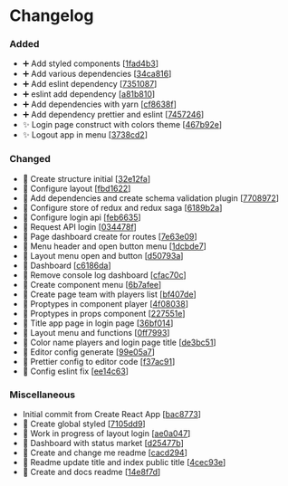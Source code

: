 # Changelog

### Added

- ➕ Add styled components [[1fad4b3](https://github.com/DeeSouza/React-Cartola-FC/commit/1fad4b3fbd936fd0d45dd126c49dd850753c514f)]
- ➕ Add various dependencies [[34ca816](https://github.com/DeeSouza/React-Cartola-FC/commit/34ca8162a7fd2964df1ff673c0cd47855ec080d0)]
- ➕ Add eslint dependency [[7351087](https://github.com/DeeSouza/React-Cartola-FC/commit/7351087cf3d610389d62579a8322177f35caf510)]
- ➕ eslint add dependency [[a81b810](https://github.com/DeeSouza/React-Cartola-FC/commit/a81b810c93b4b71569abc9acc42f555b40f4e8f5)]
- ➕ Add dependencies with yarn [[cf8638f](https://github.com/DeeSouza/React-Cartola-FC/commit/cf8638f0b1d386e74add3811fd202f2f9579cab3)]
- ➕ Add dependency prettier and eslint [[7457246](https://github.com/DeeSouza/React-Cartola-FC/commit/7457246c45efb3542b274d9c5129348b49351e99)]
- ✨ Login page construct with colors theme [[467b92e](https://github.com/DeeSouza/React-Cartola-FC/commit/467b92e9c9fe9d54b2c9ca033c1fdba0c1e2e6f1)]
- ✨ Logout app in menu [[3738cd2](https://github.com/DeeSouza/React-Cartola-FC/commit/3738cd2e76ab8647b23d06f31983783321737a64)]

### Changed

- 🎨 Create structure initial [[32e12fa](https://github.com/DeeSouza/React-Cartola-FC/commit/32e12faeacd5e1266b77d8a4cc9e2c82c5a587de)]
- 🎨 Configure layout [[fbd1622](https://github.com/DeeSouza/React-Cartola-FC/commit/fbd16226ae9b5b98eb9b54c4e7e13be6eba8f29c)]
- 🎨 Add dependencies and create schema validation plugin [[7708972](https://github.com/DeeSouza/React-Cartola-FC/commit/7708972eb827415f64817f4144c6f47c688d68a6)]
- 🎨 Configure store of redux and redux saga [[6189b2a](https://github.com/DeeSouza/React-Cartola-FC/commit/6189b2ae0606ba783b7024db51f340a73ffadf9c)]
- 🎨 Configure login api [[feb6635](https://github.com/DeeSouza/React-Cartola-FC/commit/feb66354912546f2276428c8cf520dada8063ecb)]
- 🎨 Request API login [[034478f](https://github.com/DeeSouza/React-Cartola-FC/commit/034478f19efdd2b9bb5e1dc8d8f598dec27c9883)]
- 🎨 Page dashboard create for routes [[7e63e09](https://github.com/DeeSouza/React-Cartola-FC/commit/7e63e09a872e1066ded30f18d2b7ee02bfac7a61)]
- 🎨 Menu header and open button menu [[1dcbde7](https://github.com/DeeSouza/React-Cartola-FC/commit/1dcbde78c8ca651f478b24530e0b3f81ec59d33e)]
- 🎨 Layout menu open and button [[d50793a](https://github.com/DeeSouza/React-Cartola-FC/commit/d50793a2597c2f6ec6ace408e6a99d7718b59567)]
- 🎨 Dashboard [[c6186da](https://github.com/DeeSouza/React-Cartola-FC/commit/c6186da989243d2c247165ac6879c3987fea9d04)]
- 🎨 Remove console log dashboard [[cfac70c](https://github.com/DeeSouza/React-Cartola-FC/commit/cfac70c21b3fd6ee32553fb16e30f5a466577dda)]
- 🎨 Create component menu [[6b7afee](https://github.com/DeeSouza/React-Cartola-FC/commit/6b7afee9a4dc44aa62a4dc912b9c830aeaaa0d85)]
- 🎨 Create page team with players list [[bf407de](https://github.com/DeeSouza/React-Cartola-FC/commit/bf407de6360e1feabfe43d1b4224ae19dadde4a3)]
- 🎨 Proptypes in component player [[4f08038](https://github.com/DeeSouza/React-Cartola-FC/commit/4f08038e99fb98bc8b669fab023940406fdf37be)]
- 🎨 Proptypes in props component [[227551e](https://github.com/DeeSouza/React-Cartola-FC/commit/227551efac2bce694306f1b69ec061d1a139ef87)]
- 🎨 Title app page in login page [[36bf014](https://github.com/DeeSouza/React-Cartola-FC/commit/36bf014d21a341ace8283399abce4360a6002f6c)]
- 💄 Layout menu and functions [[0ff7993](https://github.com/DeeSouza/React-Cartola-FC/commit/0ff7993852bedb238e7294ed2f40fc4b78330b0a)]
- 💄 Color name players and login page title [[de3bc51](https://github.com/DeeSouza/React-Cartola-FC/commit/de3bc51b765d93171612efe31c81ed6f7b284e5d)]
- 🔧 Editor config generate [[99e05a7](https://github.com/DeeSouza/React-Cartola-FC/commit/99e05a70bbb3e088d850fb4d357e54f801c9b969)]
- 🔧 Prettier config to editor code [[f37ac91](https://github.com/DeeSouza/React-Cartola-FC/commit/f37ac917e7cabc9dd4096b1ca7346464abddb6e6)]
- 🔧 Config eslint fix [[ee14c63](https://github.com/DeeSouza/React-Cartola-FC/commit/ee14c6385495398902f76bbd9e4514a182364ca1)]

### Miscellaneous

-  Initial commit from Create React App [[bac8773](https://github.com/DeeSouza/React-Cartola-FC/commit/bac87732cfb3056bcc24f19196bf158852d53bdb)]
- 🚧 Create global styled [[7105dd9](https://github.com/DeeSouza/React-Cartola-FC/commit/7105dd964b5cdf857c2d23e0516ce6870a430e00)]
- 🚧 Work in progress of layout login [[ae0a047](https://github.com/DeeSouza/React-Cartola-FC/commit/ae0a047439e9dc3cc3dca8c69da372123e42f8c0)]
- 🚧 Dashboard with status market [[d25477b](https://github.com/DeeSouza/React-Cartola-FC/commit/d25477bb8c0483d76639ece99c9baf9cd79b4eb9)]
- 📝 Create and change me readme [[cacd294](https://github.com/DeeSouza/React-Cartola-FC/commit/cacd2947b7583b06c37bc6eb65dc1b1c47a1fe04)]
- 📝 Readme update title and index public title [[4cec93e](https://github.com/DeeSouza/React-Cartola-FC/commit/4cec93eb9f00aafbc7e096d363d50c72d116a5d9)]
- 📝 Create and docs readme [[14e8f7d](https://github.com/DeeSouza/React-Cartola-FC/commit/14e8f7d7568734a03144a9229feb5b8f5984fb35)]


